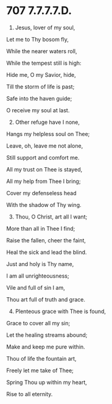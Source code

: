 # 707 7.7.7.7.D.

1.  Jesus, lover of my soul,

Let me to Thy bosom fly,

While the nearer waters roll,

While the tempest still is high:

Hide me, O my Savior, hide,

Till the storm of life is past;

Safe into the haven guide;

O receive my soul at last.

2.  Other refuge have I none,

Hangs my helpless soul on Thee;

Leave, oh, leave me not alone,

Still support and comfort me.

All my trust on Thee is stayed,

All my help from Thee I bring;

Cover my defenseless head

With the shadow of Thy wing.

3.  Thou, O Christ, art all I want;

More than all in Thee I find;

Raise the fallen, cheer the faint,

Heal the sick and lead the blind.

Just and holy is Thy name,

I am all unrighteousness;

Vile and full of sin I am,

Thou art full of truth and grace.

4.  Plenteous grace with Thee is found,

Grace to cover all my sin;

Let the healing streams abound;

Make and keep me pure within.

Thou of life the fountain art,

Freely let me take of Thee;

Spring Thou up within my heart,

Rise to all eternity.

